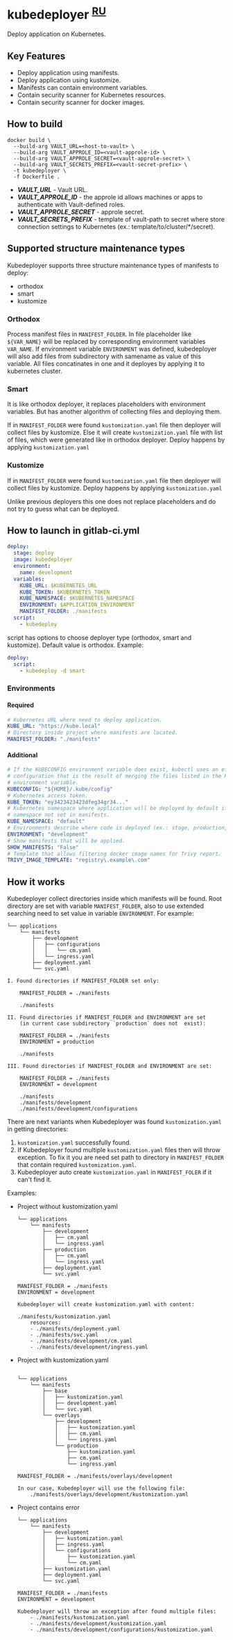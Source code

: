 # kubedeployer <sup>[RU](./docs/ru.md)</sup>

Deploy application on Kubernetes.

## Key Features

* Deploy application using manifests.
* Deploy application using kustomize.
* Manifests can contain environment variables.
* Contain security scanner for Kubernetes resources.
* Contain security scanner for docker images. 

## How to build

```shell
docker build \
  --build-arg VAULT_URL=<host-to-vault> \
  --build-arg VAULT_APPROLE_ID=<vault-approle-id> \ 
  --build-arg VAULT_APPROLE_SECRET=<vault-approle-secret> \ 
  --build-arg VAULT_SECRETS_PREFIX=<vault-secret-prefix> \
  -t kubedeployer \
  -f Dockerfile .
```

* ***VAULT_URL*** - Vault URL.
* ***VAULT_APPROLE_ID*** - the approle id allows machines or apps to 
authenticate with Vault-defined roles.
* ***VAULT_APPROLE_SECRET*** - approle secret. 
* ***VAULT_SECRETS_PREFIX*** - template of vault-path to secret where store
connection settings to Kubernetes (ex.: template/to/cluster/*/secret).

## Supported structure maintenance types

Kubedeployer supports three structure maintenance types of manifests to deploy:
- orthodox
- smart
- kustomize

### Orthodox

Process manifest files in `MANIFEST_FOLDER`. In file placeholder like `${VAR_NAME}` will be replaced by corresponding 
environment variables `VAR_NAME`. If environment variable `ENVIRONMENT` was defined, kubedeployer will also add files 
from subdirectory with samename as value of this variable.
All files concatinates in one and it deployes by applying it to kubernetes cluster.

### Smart

It is like orthodox deployer, it replaces placeholders with environment variables. But has another algorithm of 
collecting files and deploying them.

If in `MANIFEST_FOLDER` were found `kustomization.yaml` file then deployer will collect files by kustomize.
Else it will create `kustomization.yaml` file with list of files, which were generated like in orthodox deployer.
Deploy happens by applying `kustomization.yaml`

### Kustomize
If in `MANIFEST_FOLDER` were found `kustomization.yaml` file then deployer will collect files by kustomize.
Deploy happens by applying `kustomization.yaml`

Unlike previous deployers this one does not replace placeholders and do not try to guess what can be deployed.


## How to launch in gitlab-ci.yml

```yaml
deploy:
  stage: deploy
  image: kubedeployer
  environment:
    name: development
  variables:
    KUBE_URL: $KUBERNETES_URL
    KUBE_TOKEN: $KUBERNETES_TOKEN
    KUBE_NAMESPACE: $KUBERNETES_NAMESPACE
    ENVIRONMENT: $APPLICATION_ENVIRONMENT
    MANIFEST_FOLDER: ./manifests
  script:
    - kubedeploy
```

script has options to choose deployer type (orthodox, smart and kustomize). Default value is orthodox.
Example:
```yaml
deploy:
  script:
    - kubedeploy -d smart
```

### Environments

#### Required

```yaml
# Kubernetes URL where need to deploy application.
KUBE_URL: "https://kube.local"
# Directory inside project where manifests are located.
MANIFEST_FOLDER: "./manifests"
```

#### Additional

```yaml
# If the KUBECONFIG environment variable does exist, kubectl uses an effective
# configuration that is the result of merging the files listed in the KUBECONFIG
# environment variable.
KUBECONFIG: "${HOME}/.kube/config"
# Kubernetes access token.
KUBE_TOKEN: "ey3423423423dfeg34gr34..."
# Kubernetes namespace where application will be deployed by default if
# namespace not set in manifests.
KUBE_NAMESPACE: "default"
# Environments describe where code is deployed (ex.: stage, production, ..).
ENVIRONMENT: "development"
# Show manifests that will be applied.
SHOW_MANIFESTS: "False"
# Template that allows filtering docker image names for Trivy report.
TRIVY_IMAGE_TEMPLATE: "registry\.example\.com"
```

## How it works

Kubedeployer collect directories inside which manifests will be found. Root
directory are set with variable `MANIFEST_FOLDER`, also to use extended
searching need to set value in variable `ENVIRONMENT`. For example:

```text
└── applications
    └── manifests
        ├── development
        │   ├── configurations
        │   │   └── cm.yaml
        │   └── ingress.yaml
        ├── deployment.yaml
        └── svc.yaml
        
I. Found directories if MANIFEST_FOLDER set only:

    MANIFEST_FOLDER = ./manifests
    
    ./manifests

II. Found directories if MANIFEST_FOLDER and ENVIRONMENT are set
    (in current case subdirectory `production` does not  exist):

    MANIFEST_FOLDER = ./manifests
    ENVIRONMENT = production
    
    ./manifests

III. Found directories if MANIFEST_FOLDER and ENVIRONMENT are set:

    MANIFEST_FOLDER = ./manifests
    ENVIRONMENT = development

    ./manifests
    ./manifests/development
    ./manifests/development/configurations
```

There are next variants when Kubedeployer was found `kustomization.yaml` in
getting directories:

1. `kustomization.yaml` successfully found.
2. If Kubedeployer found multiple `kustomization.yaml` files then will throw
exception. To fix it you are need set path to directory in `MANIFEST_FOLDER`
that contain required `kustomization.yaml`. 
3. Kubedeployer auto create `kustomization.yaml` in `MANIFEST_FOLER` if it 
can't find it.

Examples:

* Project without kustomization.yaml

    ```text
    └── applications
        └── manifests
            ├── development
            │   ├── cm.yaml
            │   └── ingress.yaml
            ├── production
            │   ├── cm.yaml
            │   └── ingress.yaml
            ├── deployment.yaml
            └── svc.yaml
    
    MANIFEST_FOLDER = ./manifests
    ENVIRONMENT = development
    
    Kubedeployer will create kustomization.yaml with content:
    
    ./manifests/kustomization.yaml
        resources:
        - ./manifests/deployment.yaml
        - ./manifests/svc.yaml
        - ./manifests/development/cm.yaml
        - ./manifests/development/ingress.yaml
    ```

* Project with kustomization.yaml

    ```text
    
    └── applications
        └── manifests
            ├── base
            │   ├── kustomization.yaml
            │   ├── development.yaml
            │   └── svc.yaml
            └── overlays
                ├── development
                │   ├── kustomization.yaml
                │   ├── cm.yaml
                │   └── ingress.yaml
                └── production
                    ├── kustomization.yaml
                    ├── cm.yaml
                    └── ingress.yaml
    
    MANIFEST_FOLDER = ./manifests/overlays/development
    
    In our case, Kubedeployer will use the following file:
        ./manifests/overlays/development/kustomization.yaml
    ```

* Project contains error

    ```text
    └── applications
        └── manifests
            ├── development
            │   ├── kustomization.yaml
            │   ├── ingress.yaml
            │   └── configurations
            │       ├── kustomization.yaml
            │       └── cm.yaml
            ├── kustomization.yaml
            ├── deployment.yaml
            └── svc.yaml
    
    MANIFEST_FOLDER = ./manifests
    ENVIRONMENT = development
  
    Kubedeployer will throw an exception after found multiple files:
        - ./manifests/kustomization.yaml
        - ./manifests/development/kustomization.yaml
        - ./manifests/development/configurations/kustomization.yaml
    ```
